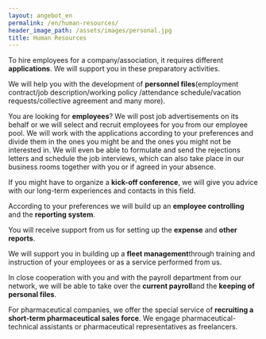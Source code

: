 ```yaml
---
layout: angebot_en
permalink: /en/human-resources/
header_image_path: /assets/images/personal.jpg
title: Human Resources
---
```



To hire employees for a company/association, it requires different **applications**. We will support you in these preparatory activities.

We will help you with the development of **personnel files**(employment contract/job description/working policy /attendance schedule/vacation requests/collective agreement and many more).

You are looking for **employees**? We will post job advertisements on its behalf or we will select and recruit employees for you from our employee pool. We will work with the applications according to your preferences and divide them in the ones you might be and the ones you might not be interested in. We will even be able to formulate and send the rejections letters and schedule the job interviews, which can also take place in our business rooms together with you or if agreed in your absence.

If you might have to organize a **kick-off conference**, we will give you advice with our long-term experiences and contacts in this field.

According to your preferences we will build up an **employee controlling** and the **reporting system**.

You will receive support from us for setting up the **expense** and **other reports**.

We will support you in building up a **fleet management**through training and instruction of your employees or as a service performed from us.

In close cooperation with you and with the payroll department from our network, we will be able to take over the **current payroll**and the **keeping of personal files**.

For pharmaceutical companies, we offer the special service of **recruiting a short-term pharmaceutical sales force**. We engage pharmaceutical-technical assistants or pharmaceutical representatives as freelancers.